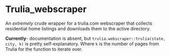 # Trulia_webscraper
An _extremely_ crude wrapper for a trulia.com webscraper that collects residential home listings and downloads them to the active directory.

**Currently**- documentation is absent, but `trulia.webscraper::trulia(state, city, k)` is pretty self-explanatory. 
Where `k` is the number of pages from Trulia for the function to iterate over.
